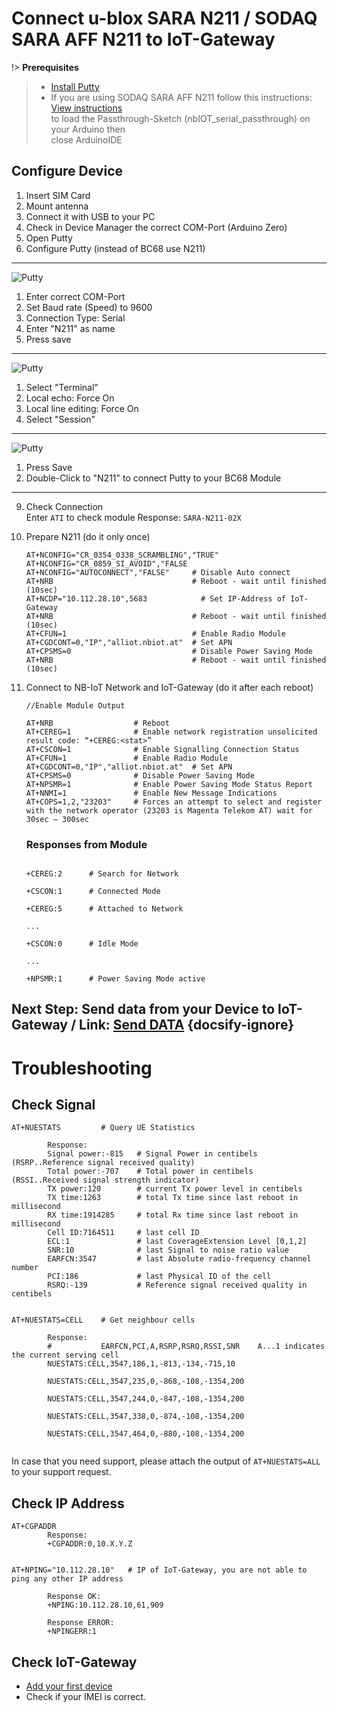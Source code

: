 # Connect u-blox SARA N211 / SODAQ SARA AFF N211 to IoT-Gateway

!> **Prerequisites**
 > * [Install Putty](https://www.chiark.greenend.org.uk/~sgtatham/putty/latest.html)   
 > * If you are using SODAQ SARA AFF N211 follow this instructions:  
 > [View instructions](https://support.sodaq.com/sodaq-one/sara/)   
 > to load the Passthrough-Sketch (nbIOT_serial_passthrough) on your Arduino then  
 > close ArduinoIDE

## Configure Device
1. Insert SIM Card
2. Mount antenna
4. Connect it with USB to your PC
5. Check in Device Manager the correct COM-Port (Arduino Zero)  
6. Open Putty
7. Configure Putty  (instead of BC68 use N211)
---
   ![Putty](../images/BC68_Putty_Step1.png)  
   1. Enter correct COM-Port
   2. Set Baud rate (Speed) to 9600
   3. Connection Type: Serial
   4. Enter "N211" as name
   5. Press save
---
   ![Putty](../images/BC68_Putty_Step2.png)  
   1. Select "Terminal"
   2. Local echo: Force On
   3. Local line editing: Force On
   4. Select "Session"
---
   ![Putty](../images/BC68_Putty_Step3.png)  
   1. Press Save
   2. Double-Click to "N211" to connect Putty to your BC68 Module  
---

9. Check Connection  
   Enter `ATI` to check module
   Response:
   `SARA-N211-02X`

10. Prepare N211  (do it only once)
    ```
    AT+NCONFIG="CR_0354_0338_SCRAMBLING","TRUE"
    AT+NCONFIG="CR_0859_SI_AVOID","FALSE
    AT+NCONFIG="AUTOCONNECT","FALSE"     # Disable Auto connect
    AT+NRB                               # Reboot - wait until finished (10sec)
    AT+NCDP="10.112.28.10",5683            # Set IP-Address of IoT-Gateway
    AT+NRB                               # Reboot - wait until finished (10sec)
    AT+CFUN=1                            # Enable Radio Module
    AT+CGDCONT=0,"IP","alliot.nbiot.at"  # Set APN
    AT+CPSMS=0                           # Disable Power Saving Mode
    AT+NRB                               # Reboot - wait until finished (10sec)
    ```
11. Connect to NB-IoT Network and IoT-Gateway (do it after each reboot) 
     ```
    //Enable Module Output
    
    AT+NRB                  # Reboot 
    AT+CEREG=1              # Enable network registration unsolicited result code: “+CEREG:<stat>”
    AT+CSCON=1              # Enable Signalling Connection Status
    AT+CFUN=1               # Enable Radio Module
    AT+CGDCONT=0,"IP","alliot.nbiot.at"  # Set APN
    AT+CPSMS=0              # Disable Power Saving Mode
    AT+NPSMR=1              # Enable Power Saving Mode Status Report
    AT+NNMI=1               # Enable New Message Indications
    AT+COPS=1,2,"23203"     # Forces an attempt to select and register with the network operator (23203 is Magenta Telekom AT) wait for 30sec – 300sec 
    ```
    ### Responses from Module
    ```

    +CEREG:2      # Search for Network  

    +CSCON:1      # Connected Mode

    +CEREG:5      # Attached to Network

    ...

    +CSCON:0      # Idle Mode

    ...

    +NPSMR:1      # Power Saving Mode active

    ```  

    

## Next Step: Send data from your Device to IoT-Gateway  / Link: [Send DATA](./SARA_N211/04_Send_Data_N211.md) {docsify-ignore}

# Troubleshooting



## Check Signal
```
AT+NUESTATS         # Query UE Statistics

        Response:
        Signal power:-815   # Signal Power in centibels (RSRP..Reference signal received quality)
        Total power:-707    # Total power in centibels  (RSSI..Received signal strength indicator)
        TX power:120        # current Tx power level in centibels
        TX time:1263        # total Tx time since last reboot in millisecond
        RX time:1914285     # total Rx time since last reboot in millisecond
        Cell ID:7164511     # last cell ID
        ECL:1               # last CoverageExtension Level [0,1,2]
        SNR:10              # last Signal to noise ratio value
        EARFCN:3547         # last Absolute radio-frequency channel number 
        PCI:186             # last Physical ID of the cell 
        RSRQ:-139           # Reference signal received quality in centibels
      

AT+NUESTATS=CELL    # Get neighbour cells

        Response:
        #           EARFCN,PCI,A,RSRP,RSRQ,RSSI,SNR    A...1 indicates the current serving cell
        NUESTATS:CELL,3547,186,1,-813,-134,-715,10

        NUESTATS:CELL,3547,235,0,-868,-108,-1354,200

        NUESTATS:CELL,3547,244,0,-847,-108,-1354,200

        NUESTATS:CELL,3547,338,0,-874,-108,-1354,200

        NUESTATS:CELL,3547,464,0,-880,-108,-1354,200
    
```  

In case that you need support, please attach the output of `AT+NUESTATS=ALL` to your support request.

## Check IP Address
``` 
AT+CGPADDR
        Response:
        +CGPADDR:0,10.X.Y.Z


AT+NPING="10.112.28.10"   # IP of IoT-Gateway, you are not able to ping any other IP address

        Response OK:
        +NPING:10.112.28.10,61,909

        Response ERROR:
        +NPINGERR:1
```

## Check IoT-Gateway  
* [Add your first device](../02&#32;Add&#32;first&#32;Device.md)
* Check if your IMEI is correct.






